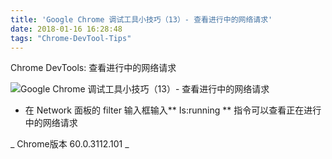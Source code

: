 ```yaml
---
title: 'Google Chrome 调试工具小技巧（13）- 查看进行中的网络请求'
date: 2018-01-16 16:28:48
tags: "Chrome-DevTool-Tips"
---
```

Chrome DevTools:  查看进行中的网络请求

![Google Chrome 调试工具小技巧（13）- 查看进行中的网络请求](/images/tip13.gif)

- 在 Network 面板的 filter 输入框输入** Is:running ** 指令可以查看正在进行中的网络请求


_ Chrome版本 60.0.3112.101 _